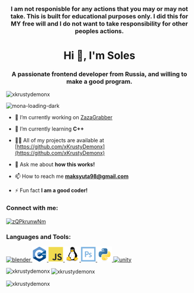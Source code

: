 <h3 align="center">I am not responisble for any actions that you may or may not take. This is built for educational purposes only. I did this for MY free will and I do not want to take responsibility for other peoples actions.


<h1 align="center">Hi 👋, I'm Soles</h1>
<h3 align="center">A passionate frontend developer from Russia, and willing to make a good program.</h3>

<p align="left"> <img src="https://komarev.com/ghpvc/?username=xkrustydemonx&label=Profile%20views&color=0e75b6&style=flat" alt="xkrustydemonx" /> </p>

![mona-loading-dark](https://user-images.githubusercontent.com/77860299/213896425-633c2687-1940-4a12-8e80-066aebea3972.gif)


- 🔭 I’m currently working on [ZazaGrabber](https://github.com/xKrustyDemonx/zaza-grabber)

- 🌱 I’m currently learning **C++**

- 👨‍💻 All of my projects are available at [https://github.com/xKrustyDemonx](https://github.com/xKrustyDemonx)

- 💬 Ask me about **how this works!**

- 📫 How to reach me **maksyuta98@gmail.com**

- ⚡ Fun fact **I am a good coder!**

<h3 align="left">Connect with me:</h3>
<p align="left">
<a href="https://discord.gg/zQPkrunwNm" target="blank"><img align="center" src="https://raw.githubusercontent.com/rahuldkjain/github-profile-readme-generator/master/src/images/icons/Social/discord.svg" alt="zQPkrunwNm" height="30" width="40" /></a>
</p>

<h3 align="left">Languages and Tools:</h3>
<p align="left"> <a href="https://www.blender.org/" target="_blank" rel="noreferrer"> <img src="https://download.blender.org/branding/community/blender_community_badge_white.svg" alt="blender" width="40" height="40"/> </a> <a href="https://www.w3schools.com/cpp/" target="_blank" rel="noreferrer"> <img src="https://raw.githubusercontent.com/devicons/devicon/master/icons/cplusplus/cplusplus-original.svg" alt="cplusplus" width="40" height="40"/> </a> <a href="https://developer.mozilla.org/en-US/docs/Web/JavaScript" target="_blank" rel="noreferrer"> <img src="https://raw.githubusercontent.com/devicons/devicon/master/icons/javascript/javascript-original.svg" alt="javascript" width="40" height="40"/> </a> <a href="https://www.linux.org/" target="_blank" rel="noreferrer"> <img src="https://raw.githubusercontent.com/devicons/devicon/master/icons/linux/linux-original.svg" alt="linux" width="40" height="40"/> </a> <a href="https://www.photoshop.com/en" target="_blank" rel="noreferrer"> <img src="https://raw.githubusercontent.com/devicons/devicon/master/icons/photoshop/photoshop-line.svg" alt="photoshop" width="40" height="40"/> </a> <a href="https://www.python.org" target="_blank" rel="noreferrer"> <img src="https://raw.githubusercontent.com/devicons/devicon/master/icons/python/python-original.svg" alt="python" width="40" height="40"/> </a> <a href="https://unity.com/" target="_blank" rel="noreferrer"> <img src="https://www.vectorlogo.zone/logos/unity3d/unity3d-icon.svg" alt="unity" width="40" height="40"/> </a> </p>

<p><img align="left" src="https://github-readme-stats.vercel.app/api/top-langs?username=xkrustydemonx&show_icons=true&locale=en&layout=compact" alt="xkrustydemonx" /></p>

<p>&nbsp;<img align="center" src="https://github-readme-stats.vercel.app/api?username=xkrustydemonx&show_icons=true&locale=en" alt="xkrustydemonx" /></p>

<p><img align="center" src="https://github-readme-streak-stats.herokuapp.com/?user=xkrustydemonx&" alt="xkrustydemonx" /></p>
